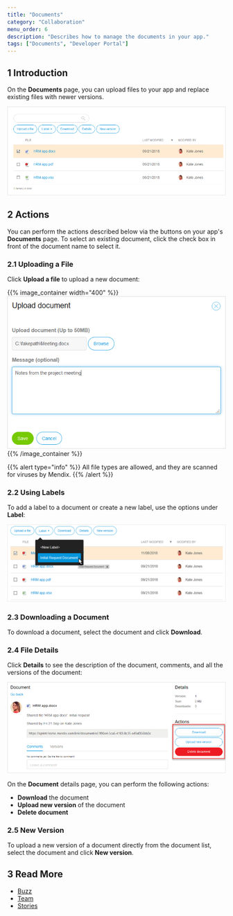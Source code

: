 ```yaml
---
title: "Documents"
category: "Collaboration"
menu_order: 6
description: "Describes how to manage the documents in your app."
tags: ["Documents", "Developer Portal"]
---
```


## 1 Introduction

On the **Documents** page, you can upload files to your app and replace existing files with newer versions.

![](attachments/documents.png)

## 2 Actions

You can perform the actions described below via the buttons on your app's **Documents** page. To select an existing document, click the check box in front of the document name to select it.

### 2.1 Uploading a File

Click **Upload a file** to upload a new document:

{{% image_container width="400" %}}![](attachments/upload-file.png)
{{% /image_container %}}

{{% alert type="info" %}}
All file types are allowed, and they are scanned for viruses by Mendix.
{{% /alert %}}

### 2.2 Using Labels

To add a label to a document or create a new label, use the options under **Label**:

![](attachments/document-label.png)

### 2.3 Downloading a Document

To download a document, select the document and click **Download**.

### 2.4 File Details

Click **Details** to see the description of the document, comments, and all the versions of the document:

![](attachments/document-details.png)

On the **Document** details page, you can perform the following actions:

* **Download** the document
* **Upload new version** of the document
* **Delete document**

### 2.5 New Version

To upload a new version of a document directly from the document list, select the document and click **New version**.

## 3 Read More

* [Buzz](buzz)
* [Team](team)
* [Stories](stories)
